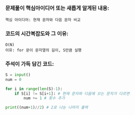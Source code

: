 ### 문제풀이 핵심아이디어 또는 새롭게 알게된 내용: 
    핵심 아이디어: 현재 문자와 다음 문자 비교
    
### 코드의 시간복잡도와 그 이유:
    O(N)
    이유: for 문이 문자열의 길이, S만큼 실행


### 주석이 가득 담긴 코드:
```python
S = input()
num = 0

for i in range(len(S)-1):
    if S[i] != S[i+1]: # 현재 문자와 다음에 오는 문자가 다르면
        num += 1 # 횟수 추가

print((num+1)//2) # 2로 나눈 나머지 출력

```
